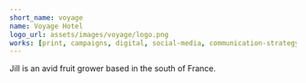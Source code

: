 ```yaml
---
short_name: voyage
name: Voyage Hotel
logo_url: assets/images/voyage/logo.png
works: [print, campaigns, digital, social-media, communication-strategy]
---
```

Jill is an avid fruit grower based in the south of France.